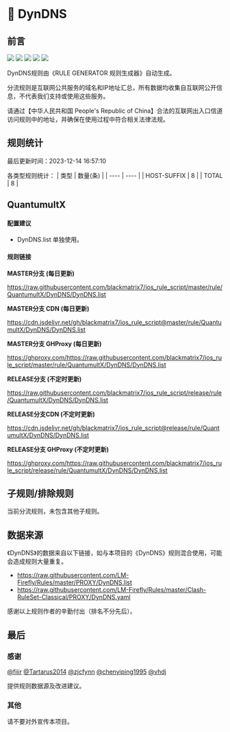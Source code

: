 # 🧸 DynDNS

## 前言

![](https://shields.io/badge/-移除重复规则-ff69b4) ![](https://shields.io/badge/-DOMAIN与DOMAIN--SUFFIX合并-green) ![](https://shields.io/badge/-DOMAIN--SUFFIX间合并-critical) ![](https://shields.io/badge/-DOMAIN--SUFFIX与DOMAIN--KEYWORD合并-blue) ![](https://shields.io/badge/-IP--CIDR(6)合并-blueviolet) 

DynDNS规则由《RULE GENERATOR 规则生成器》自动生成。

分流规则是互联网公共服务的域名和IP地址汇总，所有数据均收集自互联网公开信息，不代表我们支持或使用这些服务。

请通过【中华人民共和国 People's Republic of China】合法的互联网出入口信道访问规则中的地址，并确保在使用过程中符合相关法律法规。

## 规则统计

最后更新时间：2023-12-14 16:57:10

各类型规则统计：
| 类型 | 数量(条)  | 
| ---- | ----  |
| HOST-SUFFIX | 8  | 
| TOTAL | 8  | 


## QuantumultX 

#### 配置建议
- DynDNS.list 单独使用。

#### 规则链接
**MASTER分支 (每日更新)**

https://raw.githubusercontent.com/blackmatrix7/ios_rule_script/master/rule/QuantumultX/DynDNS/DynDNS.list

**MASTER分支 CDN (每日更新)**

https://cdn.jsdelivr.net/gh/blackmatrix7/ios_rule_script@master/rule/QuantumultX/DynDNS/DynDNS.list

**MASTER分支 GHProxy (每日更新)**

https://ghproxy.com/https://raw.githubusercontent.com/blackmatrix7/ios_rule_script/master/rule/QuantumultX/DynDNS/DynDNS.list

**RELEASE分支 (不定时更新)**

https://raw.githubusercontent.com/blackmatrix7/ios_rule_script/release/rule/QuantumultX/DynDNS/DynDNS.list

**RELEASE分支CDN (不定时更新)**

https://cdn.jsdelivr.net/gh/blackmatrix7/ios_rule_script@release/rule/QuantumultX/DynDNS/DynDNS.list

**RELEASE分支 GHProxy (不定时更新)**

https://ghproxy.com/https://raw.githubusercontent.com/blackmatrix7/ios_rule_script/release/rule/QuantumultX/DynDNS/DynDNS.list

## 子规则/排除规则


当前分流规则，未包含其他子规则。

## 数据来源

《DynDNS》的数据来自以下链接，如与本项目的《DynDNS》规则混合使用，可能会造成规则大量重复。

- https://raw.githubusercontent.com/LM-Firefly/Rules/master/PROXY/DynDNS.list
- https://raw.githubusercontent.com/LM-Firefly/Rules/master/Clash-RuleSet-Classical/PROXY/DynDNS.yaml


感谢以上规则作者的辛勤付出（排名不分先后）。

## 最后

### 感谢

[@fiiir](https://github.com/fiiir) [@Tartarus2014](https://github.com/Tartarus2014) [@zjcfynn](https://github.com/zjcfynn) [@chenyiping1995](https://github.com/chenyiping1995) [@vhdj](https://github.com/vhdj)

提供规则数据源及改进建议。

### 其他

请不要对外宣传本项目。